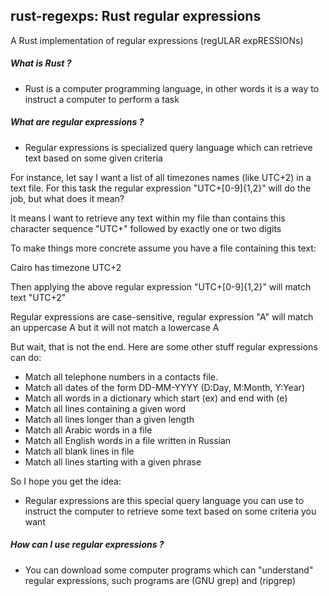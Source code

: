 ## rust-regexps: Rust regular expressions

A Rust implementation of regular expressions (regULAR expRESSIONs)

##### What is Rust ?
- Rust is a computer programming language, in other words it is a way to instruct a computer to perform a task

##### What are regular expressions ?
- Regular expressions is specialized query language which can retrieve text based on some given criteria

For instance, let say I want a list of all timezones names (like UTC+2) in a text file. For this task the regular expression "UTC+[0-9]{1,2}" will do the job, but what does it mean?

It means I want to retrieve any text within my file than contains this character sequence "UTC+" followed by exactly one or two digits

To make things more concrete assume you have a file containing this text:

Cairo has timezone UTC+2

Then applying the above regular expression "UTC+[0-9]{1,2}" will match text
"UTC+2"

Regular expressions are case-sensitive, regular expression "A" will match an uppercase A but it will not match a lowercase A

But wait, that is not the end. Here are some other stuff regular expressions can do:

- Match all telephone numbers in a contacts file.
- Match all dates of the form DD-MM-YYYY (D:Day, M:Month, Y:Year)
- Match all words in a dictionary which start (ex) and end with (e)
- Match all lines containing a given word
- Match all lines longer than a given length
- Match all Arabic words in a file
- Match all English words in a file written in Russian
- Match all blank lines in file
- Match all lines starting with a given phrase

So I hope you get the idea:

- Regular expressions are this special query language you can use to instruct the computer to retrieve some text based on some criteria you want

##### How can I use regular expressions ?

- You can download some computer programs which can "understand" regular expressions, such programs are (GNU grep) and (ripgrep)
